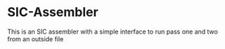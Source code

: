 # SIC-Assembler
This is an SIC assembler with a simple interface to run pass one and two from an outside file
